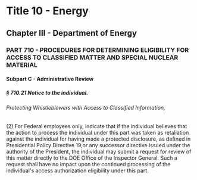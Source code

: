 
# Title 10 - Energy
## Chapter III - Department of Energy
### PART 710 - PROCEDURES FOR DETERMINING ELIGIBILITY FOR ACCESS TO CLASSIFIED MATTER AND SPECIAL NUCLEAR MATERIAL
#### Subpart C - Administrative Review
##### § 710.21 Notice to the individual.
###### Protecting Whistleblowers with Access to Classified Information,

(2) For Federal employees only, indicate that if the individual believes that the action to process the individual under this part was taken as retaliation against the individual for having made a protected disclosure, as defined in Presidential Policy Directive 19,or any successor directive issued under the authority of the President, the individual may submit a request for review of this matter directly to the DOE Office of the Inspector General. Such a request shall have no impact upon the continued processing of the individual's access authorization eligibility under this part.
